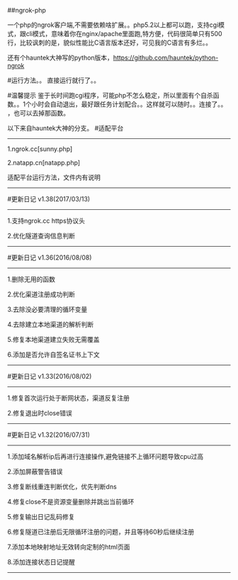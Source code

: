 ##ngrok-php

一个php的ngrok客户端,不需要依赖啥扩展。。php5.2以上都可以跑，支持cgi模式，跟cli模式，意味着你在nginx/apache里面跑,特方便，代码很简单只有500行，比较讽刺的是，貌似性能比C语言版本还好，可见我的C语言有多烂。。

还有个hauntek大神写的python版本，https://github.com/hauntek/python-ngrok

#运行方法。。
直接运行就行了。。

#温馨提示
鉴于长时间跑cgi程序，可能php不怎么稳定，所以里面有个自杀函数。。1个小时会自动退出，最好跟任务计划配合。。这样就可以随时。。连接了。。
，也可以去掉那函数。


以下来自hauntek大神的分支。
#适配平台

***
1.ngrok.cc[sunny.php]

2.natapp.cn[natapp.php]

适配平台运行方法，文件内有说明

***

#更新日记 v1.38(2017/03/13)

***

1.支持ngrok.cc https协议头

2.优化隧道查询信息判断

***

#更新日记 v1.36(2016/08/08)

***

1.删除无用的函数

2.优化渠道注册成功判断

3.去除没必要清理的循环变量

4.去除建立本地渠道的解析判断

5.修复本地渠道建立失败无需覆盖

6.添加是否允许自签名证书上下文

***

#更新日记 v1.33(2016/08/02)

***

1.修复首次运行处于断网状态，渠道反复注册

2.修复退出时close错误

***

#更新日记 v1.32(2016/07/31)

***

1.添加域名解析ip后再进行连接操作,避免链接不上循环问题导致cpu过高

2.添加屏蔽警告错误

3.修复断线重连判断优化，优先判断dns

4.修复close不是资源变量删除并跳出当前循环

5.修复输出日记乱码修复

6.修复隧道已注册后无限循环注册的问题，并且等待60秒后继续注册

7.添加本地映射地址无效转向定制的html页面

8.添加连接状态日记提醒

***
